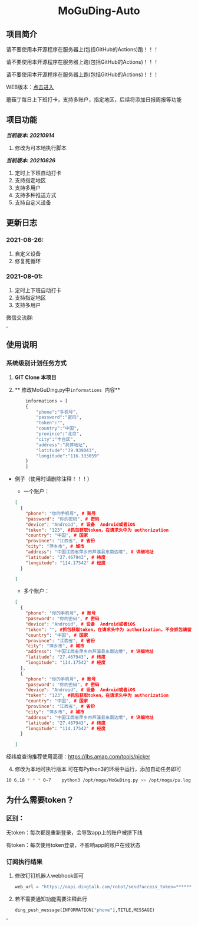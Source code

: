 <div align="center">
<h1 align="center">
MoGuDing-Auto
</h1>
</div>


## 项目简介

请不要使用本开源程序在服务器上(包括GitHub的Actions)跑！！！

请不要使用本开源程序在服务器上跑(包括GitHub的Actions)！！！

请不要使用本开源程序在服务器上跑(包括GitHub的Actions)！！！


WEB版本：[点击进入](http://www.mgdauto.ml/) 

蘑菇丁每日上下班打卡，支持多账户，指定地区，后续将添加日报周报等功能


## 项目功能
***当前版本:  20210914***  

1. 修改为可本地执行脚本  

***当前版本:  20210826***  

1. 定时上下班自动打卡
2. 支持指定地区
3. 支持多用户
4. 支持多种推送方式
5. 支持自定义设备


## 更新日志
### 2021-08-26:

1. 自定义设备
2. 修复死循环

### 2021-08-01:

1. 定时上下班自动打卡
2. 支持指定地区
3. 支持多用户


微信交流群:

<img src="https://img14.360buyimg.com/ddimg/jfs/t1/201870/16/5638/173507/6138b1a1E39d27fb4/449af85e750378ce.jpg" style="zoom:33%;" />


## 使用说明

### 系统级别计划任务方式

1. **GIT Clone 本项目**

2. ** 修改MoGuDing.py中`informations `内容**

   ```python
       informations = [
       {
           "phone":"手机号",
           "password":"密码",
           "token":"",
           "country":"中国",
           "province":"北京",
           "city":"丰台区",
           "address":"具体地址",
           "latitude":"39.939043",
           "longitude":"116.333059"
       }
       ]
   ```

- 例子（使用时请删除注释！！！）

  -  一个账户：

    ```json
    [
      {
        "phone": "你的手机号", # 账号
        "password": "你的密码", # 密码
        "device": "Android", # 设备  Android或者iOS
        "token": "123", #抓包获取token，在请求头中为 authorization
        "country": "中国", # 国家
        "province": "江西省", # 省份
        "city": "萍乡市", # 城市  
        "address": "中国江西省萍乡市芦溪县东南边境", # 详细地址
        "latitude": "27.467943", # 纬度
        "longitude": "114.17542" # 经度
      }

    ]
    ```

  -  多个账户：

    ```json
    [
      {
        "phone": "你的手机号", # 账号
        "password": "你的密码", # 密码
        "device": "Android", # 设备  Android或者iOS
        "token": "", #抓包获取token，在请求头中为 authorization，不会抓包请留空，不要删除
        "country": "中国", # 国家
        "province": "江西省", # 省份
        "city": "萍乡市", # 城市  
        "address": "中国江西省萍乡市芦溪县东南边境", # 详细地址
        "latitude": "27.467943", # 纬度
        "longitude": "114.17542" # 经度
      },
      {
        "phone": "你的手机号", # 账号
        "password": "你的密码", # 密码
        "device": "Android", # 设备  Android或者iOS
        "token": "123", #抓包获取token，在请求头中为 authorization
        "country": "中国", # 国家
        "province": "江西省", # 省份
        "city": "萍乡市", # 城市  
        "address": "中国江西省萍乡市芦溪县东南边境", # 详细地址
        "latitude": "27.467943", # 纬度
        "longitude": "114.17542" # 经度
      }
    
    ]
    ```

经纬度查询推荐使用高德：https://lbs.amap.com/tools/picker

4. 修改为本地可执行版本 可在有Python3的环境中运行，添加自动任务即可

```bash
10 6,18 * * * 0-7    python3 /opt/mogu/MoGuDing.py >> /opt/mogu/pu.log # Linux 计划任务 
```





## 为什么需要token？

### 区别：

无token：每次都是重新登录，会导致app上的账户被挤下线

有token：每次使用token登录，不影响app的账户在线状态

### 订阅执行结果

1. 修改钉钉机器人webhook即可

   ```python
   web_url = "https://oapi.dingtalk.com/robot/send?access_token=******************************(token)"
   ```

2. 若不需要通知功能需要注释此行

   ```python
   ding_push_message(INFORMATION["phone"],TITLE,MESSAGE)
   ```


<img src="docs/IMG/ysxg1.jpg" style="zoom:33%;" />
